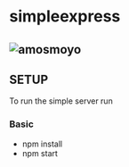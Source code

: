 # simpleexpress
## <img src="https://avatars1.githubusercontent.com/u/40794237?s=460&u=d69c56dd0fe7c164aa84d19ad0611c6f12abdd0f&v=4" alt="amosmoyo">


## SETUP
To run the simple server run

### Basic
- npm install
- npm start